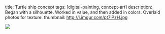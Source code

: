 title: Turtle ship concept
tags: [digital-painting, concept-art]
description: Began with a silhouette. Worked in value, and then added in colors. Overlaid photos for texture.
thumbnail: http://i.imgur.com/pt7iPzH.jpg

![](http://i.imgur.com/pt7iPzH.jpg)
